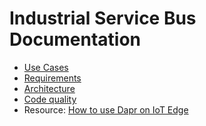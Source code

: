 # Industrial Service Bus Documentation

- [Use Cases](USECASES.md)
- [Requirements](REQUIREMENTS.md)
- [Architecture](ARCHITECTURE.md)
- [Code quality](CODEQUALITY.md)
- Resource: [How to use Dapr on IoT Edge](https://medium.com/@vslepakov/dapr-on-azure-iot-edge-31c7020c8cda)
